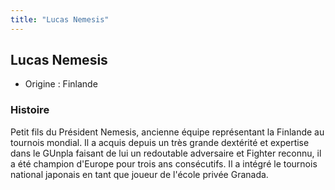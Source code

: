```yaml
---
title: "Lucas Nemesis"
---
```


Lucas Nemesis
-------------





* Origine : Finlande


### Histoire


Petit fils du Président Nemesis, ancienne équipe représentant la Finlande au tournois mondial. Il a acquis depuis un très grande dextérité et expertise dans le GUnpla faisant de lui un redoutable adversaire et Fighter reconnu, il a été champion d'Europe pour trois ans consécutifs. Il a intégré le tournois national japonais en tant que joueur de l'école privée Granada.


